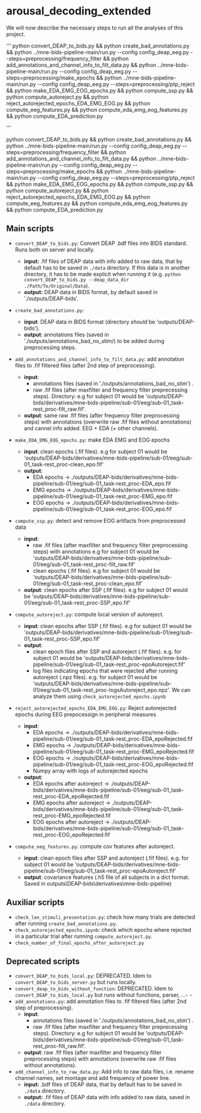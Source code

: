 # arousal_decoding_extended
We will now describe the necessary steps to run all the analyses of this project.

'''
python convert_DEAP_to_bids.py &&
python create_bad_annotations.py &&
python ../mne-bids-pipeline-main/run.py --config config_deap_eeg.py --steps=preprocessing/frequency_filter && 
python add_annotations_and_channel_info_to_filt_data.py &&
python ../mne-bids-pipeline-main/run.py --config config_deap_eeg.py --steps=preprocessing/make_epochs &&
python ../mne-bids-pipeline-main/run.py --config config_deap_eeg.py --steps=preprocessing/ptp_reject && 
python make_EDA_EMG_EOG_epochs.py &&
python compute_ssp.py &&
python compute_autoreject.py &&
python reject_autorejected_epochs_EDA_EMG_EOG.py && 
python compute_eeg_features.py &&
python compute_eda_emg_eog_features.py &&
python compute_EDA_prediction.py

'''


python convert_DEAP_to_bids.py && python create_bad_annotations.py && python ../mne-bids-pipeline-main/run.py --config config_deap_eeg.py --steps=preprocessing/frequency_filter && python add_annotations_and_channel_info_to_filt_data.py && python ../mne-bids-pipeline-main/run.py --config config_deap_eeg.py --steps=preprocessing/make_epochs && python ../mne-bids-pipeline-main/run.py --config config_deap_eeg.py --steps=preprocessing/ptp_reject && python make_EDA_EMG_EOG_epochs.py && python compute_ssp.py && python compute_autoreject.py && python reject_autorejected_epochs_EDA_EMG_EOG.py &&  python compute_eeg_features.py && python compute_eda_emg_eog_features.py && python compute_EDA_prediction.py

## Main scripts

- `convert_DEAP_to_bids.py`: Convert DEAP .bdf files into BIDS standard. Runs both on server and locally.
  - **input:** .fif files of DEAP data with info added to raw data, that by default  has to be saved in `./data` directory. If this data is in another directory, it has to be made explicit when running it (e.g. `python convert_DEAP_to_bids.py --deap_data_dir ./Path/To/Original/Data`).
  - **output:** DEAP data in BIDS format, by default saved in './outputs/DEAP-bids'. 

- `create_bad_annotations.py`: 
  - **input**:  DEAP data in BIDS format (directory *should* be 'outputs/DEAP-bids').
  - **output**: annotations files (saved in './outputs/annotations_bad_no_stim/) to be added during preprocessing steps.

- `add_annotations_and_channel_info_to_filt_data.py`: add annotation files to .fif filtered files (after 2nd step of preprocessing).
  - **input**:
    - annotations files (saved in './outputs/annotations_bad_no_stim') .
    - raw .fif files (after maxfilter and frequency filter preprecessing steps). Directory: e.g for subject 01 would be 'outputs/DEAP-bids/derivatives/mne-bids-pipeline/sub-01/eeg/sub-01_task-rest_proc-filt_raw.fif'.
  - **output**: same raw .fif files (after frequency filter preprocessing steps) with annotations (overwrite raw .fif files without annotations) and cannel info added. EEG + EDA (+ other channels).

- `make_EDA_EMG_EOG_epochs.py`: make EDA EMG and EOG epochs
  - **input**: clean epochs (.fif files). e.g for subject 01 would be 'outputs/DEAP-bids/derivatives/mne-bids-pipeline/sub-01/eeg/sub-01_task-rest_proc-clean_epo.fif'
  - **output**: 
    - EDA epochs -> ./outputs/DEAP-bids/derivatives/mne-bids-pipeline/sub-01/eeg/sub-01_task-rest_proc-EDA_epo.fif  
    - EMG epochs -> ./outputs/DEAP-bids/derivatives/mne-bids-pipeline/sub-01/eeg/sub-01_task-rest_proc-EMG_epo.fif  
    - EOG epochs -> ./outputs/DEAP-bids/derivatives/mne-bids-pipeline/sub-01/eeg/sub-01_task-rest_proc-EOG_epo.fif  

- `compute_ssp.py`: detect and remove EOG artifacts from preprocessed data
  - **input**:
    - raw .fif files (after maxfilter and frequency filter preprocessing steps) with annotations e.g for subject 01 would be 'outputs/DEAP-bids/derivatives/mne-bids-pipeline/sub-01/eeg/sub-01_task-rest_proc-filt_raw.fif'
    - clean epochs (.fif files). e.g for subject 01 would be 'outputs/DEAP-bids/derivatives/mne-bids-pipeline/sub-01/eeg/sub-01_task-rest_proc-clean_epo.fif'
  - **output**: clean epochs after SSP (.fif files). e.g for subject 01 would be 'outputs/DEAP-bids/derivatives/mne-bids-pipeline/sub-01/eeg/sub-01_task-rest_proc-SSP_epo.fif'

- `compute_autoreject.py`: compute local version of autoreject.
  - **input**: clean epochs after SSP (.fif files). e.g for subject 01 would be 'outputs/DEAP-bids/derivatives/mne-bids-pipeline/sub-01/eeg/sub-01_task-rest_proc-SSP_epo.fif'
  - **output**:
    - clean epoch files after SSP and autoreject (.fif files). e.g. for subject 01 would be 'outputs/DEAP-bids/derivatives/mne-bids-pipeline/sub-01/eeg/sub-01_task-rest_proc-epoAutoreject.fif'
    - log files indicating epochs that were rejected after running autoreject (.npz files). e.g. for subject 01 would be 'outputs/DEAP-bids/derivatives/mne-bids-pipeline/sub-01/eeg/sub-01_task-rest_proc-logsAutoreject_epo.npz'. We can analyze them using `check_autorejected_epochs.ipynb`

- `reject_autorejected_epochs_EDA_EMG_EOG.py`: Reject autorejected epochs during EEG prepocessign in peripheral measures
  - **input**: 
    - EDA epochs -> ./outputs/DEAP-bids/derivatives/mne-bids-pipeline/sub-01/eeg/sub-01_task-rest_proc-EDA_epoRejected.fif  
    - EMG epochs -> ./outputs/DEAP-bids/derivatives/mne-bids-pipeline/sub-01/eeg/sub-01_task-rest_proc-EMG_epoRejected.fif  
    - EOG epochs -> ./outputs/DEAP-bids/derivatives/mne-bids-pipeline/sub-01/eeg/sub-01_task-rest_proc-EOG_epoRejected.fif 
    - Numpy array with logs of autorejected epochs
  - **output**: 
    - EDA epochs after autoreject -> ./outputs/DEAP-bids/derivatives/mne-bids-pipeline/sub-01/eeg/sub-01_task-rest_proc-EDA_epoRejected.fif  
    - EMG epochs after autoreject -> ./outputs/DEAP-bids/derivatives/mne-bids-pipeline/sub-01/eeg/sub-01_task-rest_proc-EMG_epoRejected.fif  
    - EOG epochs after autoreject -> ./outputs/DEAP-bids/derivatives/mne-bids-pipeline/sub-01/eeg/sub-01_task-rest_proc-EOG_epoRejected.fif 


- `compute_eeg_features.py`: compute cov features after autoreject.
  - **input**: clean epoch files after SSP and autoreject (.fif files). e.g. for subject 01 would be 'outputs/DEAP-bids/derivatives/mne-bids-pipeline/sub-01/eeg/sub-01_task-rest_proc-epoAutoreject.fif'
  - **output**: covariance features (.h5 file of all subjects in a dict format. Saved in outputs\DEAP-bids\derivatives\mne-bids-pipeline)

## Auxiliar scripts

- `check_len_stimuli_presentation.py`: check how many trials are detected after running `create_bad_annotations.py`.
- `check_autorejected_epochs.ipynb`: check which epochs where rejected in a particular trial after running `compute_autoreject.py`.
- `check_number_of_final_epochs_after_autoreject.py`

## Deprecated scripts

- `convert_DEAP_to_bids_local.py`: DEPRECATED. Idem to `convert_DEAP_to_bids_server.py` but runs locally.
- `convert_deap_to_bids_without_function`: DEPRECATED. Idem to `convert_DEAP_to_bids_local.py` but runs without functions, parser, ...\- - 
- `add_annotations.py`: add annotation files to .fif filtered files (after 2nd step of preprocessing).
  - **input**:
    - annotations files (saved in './outputs/annotations_bad_no_stim') .
    - raw .fif files (after maxfilter and frequency filter preprecessing steps). Directory: e.g for subject 01 would be 'outputs/DEAP-bids/derivatives/mne-bids-pipeline/sub-01/eeg/sub-01_task-rest_proc-filt_raw.fif'.
  - **output**: raw .fif files (after maxfilter and frequency filter preprocessing steps) with annotations (overwrite raw .fif files without annotations).
- `add_channel_info_to_raw_data.py`: Add info to raw data files, i.e. rename channel names, set montage and add frequency of power line.
  - **input:** .bdf files of DEAP data, that by default has to be saved in `./data` directory. 
  - **output:** .fif files of DEAP data with info added to raw data, saved in `./data` directory. 